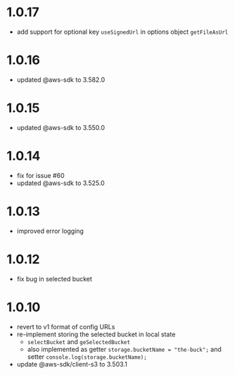 # 1.0.17

- add support for optional key `useSignedUrl` in options object `getFileAsUrl`

# 1.0.16

- updated @aws-sdk to 3.582.0

# 1.0.15

- updated @aws-sdk to 3.550.0

# 1.0.14

- fix for issue #60
- updated @aws-sdk to 3.525.0

# 1.0.13

- improved error logging

# 1.0.12

- fix bug in selected bucket

# 1.0.10

- revert to v1 format of config URLs
- re-implement storing the selected bucket in local state
  - `selectBucket` and `geSelectedBucket`
  - also implemented as getter
    `storage.bucketName = "the-buck";` and setter `console.log(storage.bucketName);`
- update @aws-sdk/client-s3 to 3.503.1
